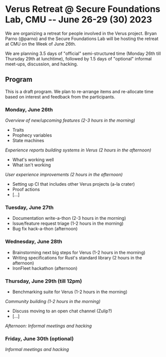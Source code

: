 # Verus Retreat @ Secure Foundations Lab, CMU -- June 26-29 (30) 2023

We are organizing a retreat for people involved in the Verus project.
Bryan Parno (@parno) and the Secure Foundations Lab will be hosting the retreat at CMU on the Week of June 26th.

We are planning 3.5 days of "official" semi-structured time (Monday 26th till Thursday 29th at lunchtime),
followed by 1.5 days of "optional" informal meet-ups, discussion, and hacking.

## Program

This is a draft program. We plan to re-arrange items and re-allocate time based on interest and feedback from the participants.

### Monday, June 26th

*Overview of new/upcoming features (2-3 hours in the morning)*

- Traits
- Prophecy variables
- State machines

*Experience reports building systems in Verus (2 hours in the afternoon)*

- What's working well
- What isn't working

*User experience improvements (2 hours in the afternoon)*

- Setting up CI that includes other Verus projects (a-la crater)
- Proof actions
- [...]

### Tuesday, June 27th

- Documentation write-a-thon  (2-3 hours in the morning)
- Issue/feature request triage (1-2 hours in the morning)
- Bug fix hack-a-thon (afternoon)

### Wednesday, June 28th

- Brainstorming next big steps for Verus (1-2 hours in the morning)
- Writing specifications for Rust's standard library (2 hours in the afternoon)
- IronFleet hackathon (afternoon)

### Thursday, June 29th (till 12pm)

- Benchmarking suite for Verus (1-2 hours in the morning)

*Community building (1-2 hours in the morning)*

- Discuss moving to an open chat channel (Zulip?)
- [...]


*Afternoon: Informal meetings and hacking*

### Friday, June 30th (optional)

*Informal meetings and hacking*